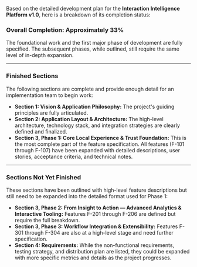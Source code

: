 Based on the detailed development plan for the **Interaction Intelligence Platform v1.0**, here is a breakdown of its completion status:

### **Overall Completion: Approximately 33%**

The foundational work and the first major phase of development are fully specified. The subsequent phases, while outlined, still require the same level of in-depth expansion.

---

### **Finished Sections**

The following sections are complete and provide enough detail for an implementation team to begin work:

* **Section 1: Vision & Application Philosophy:** The project's guiding principles are fully articulated.  
* **Section 2: Application Layout & Architecture:** The high-level architecture, technology stack, and integration strategies are clearly defined and finalized.  
* **Section 3, Phase 1: Core Local Experience & Trust Foundation:** This is the most complete part of the feature specification. All features (F-101 through F-107) have been expanded with detailed descriptions, user stories, acceptance criteria, and technical notes.

---

### **Sections Not Yet Finished**

These sections have been outlined with high-level feature descriptions but still need to be expanded into the detailed format used for Phase 1:

* **Section 3, Phase 2: From Insight to Action — Advanced Analytics & Interactive Tooling:** Features F-201 through F-206 are defined but require the full breakdown.  
* **Section 3, Phase 3: Workflow Integration & Extensibility:** Features F-301 through F-304 are also at a high-level stage and need further specification.  
* **Section 4: Requirements:** While the non-functional requirements, testing strategy, and distribution plan are listed, they could be expanded with more specific metrics and details as the project progresses.